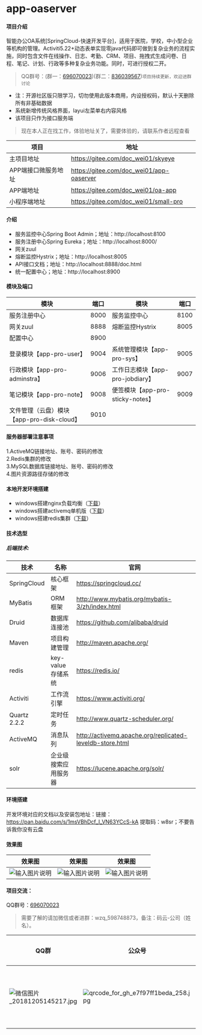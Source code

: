 # app-oaserver

#### 项目介绍

智能办公OA系统[SpringCloud-快速开发平台]，适用于医院，学校，中小型企业等机构的管理。Activiti5.22+动态表单实现零java代码即可做到复杂业务的流程实施，同时包含文件在线操作、日志、考勤、CRM、项目、拖拽式生成问卷、日程、笔记、计划、行政等多种复杂业务功能。同时，可进行授权二开。</br>

> QQ群号：(群一：[696070023](http://shang.qq.com/wpa/qunwpa?idkey=e9aace2bf3e05f37ed5f0377c3827c6683d970ac0bcc61b601f70dc861053229))(群二：[836039567](https://shang.qq.com/wpa/qunwpa?idkey=7bb6f29b27f772aadca9c7c4e384f7833c64e9c3c947b5e946c7b303d1fe174a))`项目持续更新，欢迎进群讨论`

- 注：开源社区版只限学习，切勿使用此版本商用，内设授权码，默认十天删除所有非基础数据
- 系统新增传统风格界面，layui左菜单右内容风格
- 该项目只作为接口服务端

> 现在本人正在找工作，体验地址关了，需要体验的，请联系作者远程查看

|项目|地址|
|-------|-------|
|主项目地址|https://gitee.com/doc_wei01/skyeye|
|APP端接口微服务地址|https://gitee.com/doc_wei01/app-oaserver|
|APP端地址|https://gitee.com/doc_wei01/oa-app|
|小程序端地址|https://gitee.com/doc_wei01/small-pro|

#### 介绍

- 服务监控中心Spring Boot Admin；地址：http://localhost:8100
- 服务注册中心Spring Eureka；地址：http://localhost:8000/
- 网关zuul
- 熔断监控Hystrix；地址：http://localhost:8005
- API接口文档；地址：http://localhost:8888/doc.html
- 统一配置中心；地址：http://localhost:8900

#### 模块及端口

|模块|端口|模块|端口|
|-------|-------|-------|-------|
|服务注册中心|8000|服务监控中心|8100|
|网关zuul|8888|熔断监控Hystrix|8005|
|配置中心|8900| | |
|登录模块【app-pro-user】|9004|系统管理模块【app-pro-sys】|9005|
|行政模块【app-pro-adminstra】|9006|工作日志模块【app-pro-jobdiary】|9007|
|笔记模块【app-pro-note】|9008|便签模块【app-pro-sticky-notes】|9009|
|文件管理（云盘）模块【app-pro-disk-cloud】|9010|||

#### 服务器部署注意事项

1.ActiveMQ链接地址、账号、密码的修改<br />
2.Redis集群的修改<br />
3.MySQL数据库链接地址、账号、密码的修改<br />
4.图片资源路径存储的修改<br />

#### 本地开发环境搭建

- windows搭建nginx负载均衡（[下载](https://download.csdn.net/download/doc_wei/11010749)）
- windows搭建activemq单机版（[下载](https://download.csdn.net/download/doc_wei/11010746)）
- windows搭建redis集群（[下载](https://download.csdn.net/download/doc_wei/11010741)）

#### 技术选型

##### 后端技术:

技术|名称|官网
---|---|---
SpringCloud|核心框架|https://springcloud.cc/
MyBatis|ORM框架|http://www.mybatis.org/mybatis-3/zh/index.html
Druid|数据库连接池|https://github.com/alibaba/druid
Maven|项目构建管理|http://maven.apache.org/
redis|key-value存储系统|https://redis.io/
Activiti|工作流引擎|https://www.activiti.org/
Quartz 2.2.2|定时任务|http://www.quartz-scheduler.org/
ActiveMQ|消息队列|http://activemq.apache.org/replicated-leveldb-store.html
solr|企业级搜索应用服务器|https://lucene.apache.org/solr/

#### 环境搭建

开发环境对应的文档以及安装包地址：链接：https://pan.baidu.com/s/1msVBhDcf_I_VN63YCcS-kA 提取码：w8sr；不要告诉我你没有云盘

#### 效果图

| 效果图 | 效果图 | 效果图 |
| ------ | ------ | ------ |
| ![输入图片说明](https://images.gitee.com/uploads/images/2020/0103/224635_56784b6b_1541735.png "在这里输入图片标题") |![输入图片说明](https://images.gitee.com/uploads/images/2020/0103/232018_527da844_1541735.png "在这里输入图片标题")|![输入图片说明](https://images.gitee.com/uploads/images/2020/0103/232057_82da7f47_1541735.png "在这里输入图片标题")|


#### 项目交流：

QQ群号：[696070023](http://shang.qq.com/wpa/qunwpa?idkey=e9aace2bf3e05f37ed5f0377c3827c6683d970ac0bcc61b601f70dc861053229)

> 需要了解的请加微信或者进群：wzq_598748873，备注：码云-公司（姓名）。

|QQ群|公众号|微信群|
|-------|-------|-------|
|![](https://images.gitee.com/uploads/images/2018/1205/145236_4fce6966_1541735.jpeg "微信图片_20181205145217.jpg")|![](https://images.gitee.com/uploads/images/2018/1207/083137_48330589_1541735.jpeg "qrcode_for_gh_e7f97ff1beda_258.jpg")|![输入图片说明](https://images.gitee.com/uploads/images/2019/1026/125556_ff89219a_1541735.jpeg "123.jpg")|

